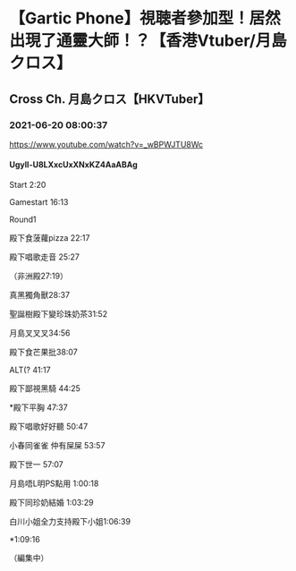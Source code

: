 # 【Gartic Phone】視聴者參加型！居然出現了通靈大師！？【香港Vtuber/月島クロス】

## Cross Ch. 月島クロス【HKVTuber】

### 2021-06-20 08:00:37

https://www.youtube.com/watch?v=_wBPWJTU8Wc

#### Ugyll-U8LXxcUxXNxKZ4AaABAg

Start 2:20

Gamestart 16:13



Round1 

殿下食菠蘿pizza 22:17

殿下唱歌走音 25:27 

（非洲殿27:19）

真黑獨角獸28:37

聖誕樹殿下變珍珠奶茶31:52

月島叉叉叉34:56

殿下食芒果批38:07

ALT(? 41:17

殿下鄙視黑騎 44:25

*殿下平胸 47:37

殿下唱歌好好聽 50:47

小春同雀雀 仲有屎屎 53:57

殿下世一 57:07

月島唔L明PS點用 1:00:18

殿下同珍奶結婚 1:03:29

白川小姐全力支持殿下小姐1:06:39



*1:09:16

（編集中）

